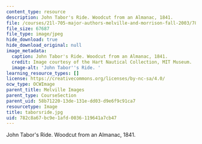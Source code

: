 ```yaml
---
content_type: resource
description: John Tabor's Ride. Woodcut from an Almanac, 1841.
file: /courses/21l-705-major-authors-melville-and-morrison-fall-2003/782c8a67bc9e1afd0036119641a7cb47_taborsride.jpg
file_size: 67687
file_type: image/jpeg
hide_download: true
hide_download_original: null
image_metadata:
  caption: John Tabor's Ride. Woodcut from an Almanac, 1841.
  credit: Image courtesy of the Hart Nautical Collection, MIT Museum.
  image-alt: 'John Tabor''s Ride. '
learning_resource_types: []
license: https://creativecommons.org/licenses/by-nc-sa/4.0/
ocw_type: OCWImage
parent_title: Melville Images
parent_type: CourseSection
parent_uid: 58b71220-13de-131e-dd03-d9e6f9c91ca7
resourcetype: Image
title: taborsride.jpg
uid: 782c8a67-bc9e-1afd-0036-119641a7cb47
---
```

John Tabor's Ride. Woodcut from an Almanac, 1841.